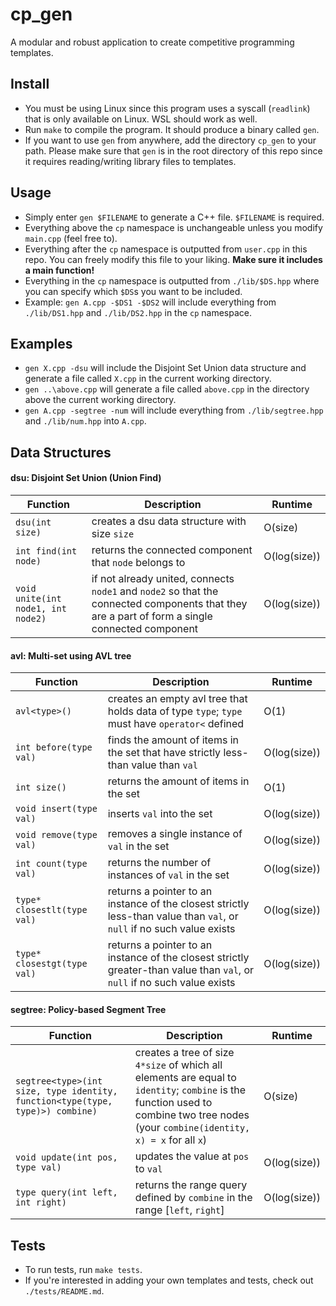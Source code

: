 # cp\_gen

A modular and robust application to create competitive programming templates.

## Install
* You must be using Linux since this program uses a syscall (`readlink`) that is only available on Linux. WSL should work as well.
* Run `make` to compile the program. It should produce a binary called `gen`. 
* If you want to use `gen` from anywhere, add the directory `cp_gen` to your path. Please make sure that `gen` is in the root directory of this repo since it requires reading/writing library files to templates.

## Usage
* Simply enter `gen $FILENAME` to generate a C++ file. `$FILENAME` is required.
* Everything above the `cp` namespace is unchangeable unless you modify `main.cpp` (feel free to).
* Everything after the `cp` namespace is outputted from `user.cpp` in this repo. You can freely modify this file to your liking. <b>Make sure it includes a main function!</b>
* Everything in the `cp` namespace is outputted from `./lib/$DS.hpp` where you can specify which `$DS`s you want to be included.
* Example: `gen A.cpp -$DS1 -$DS2` will include everything from `./lib/DS1.hpp` and `./lib/DS2.hpp` in the `cp` namespace.

## Examples
* `gen X.cpp -dsu` will include the Disjoint Set Union data structure and generate a file called `X.cpp` in the current working directory.
* `gen ..\above.cpp` will generate a file called `above.cpp` in the directory above the current working directory.
* `gen A.cpp -segtree -num` will include everything from `./lib/segtree.hpp` and `./lib/num.hpp` into `A.cpp`.

## Data Structures
#### dsu: Disjoint Set Union (Union Find)
| Function | Description | Runtime |
| --------------------- | -------------------- | ------ |
| `dsu(int size)` | creates a dsu data structure with size `size` | O(size) |
| `int find(int node)` | returns the connected component that `node` belongs to | O(log(size)) |
| `void unite(int node1, int node2)` | if not already united, connects `node1` and `node2` so that the connected components that they are a part of form a single connected component | O(log(size)) |

#### avl: Multi-set using AVL tree
| Function | Description | Runtime |
| --------------------- | -------------------- | ------ |
| `avl<type>()` | creates an empty avl tree that holds data of type `type`; `type` must have `operator<` defined | O(1) |
| `int before(type val)` | finds the amount of items in the set that have strictly less-than value than `val` | O(log(size)) |
| `int size()` | returns the amount of items in the set | O(1) |
| `void insert(type val)` | inserts `val` into the set | O(log(size)) |
| `void remove(type val)` | removes a single instance of `val` in the set | O(log(size)) |
| `int count(type val)` | returns the number of instances of `val` in the set | O(log(size)) |
| `type* closestlt(type val)` | returns a pointer to an instance of the closest strictly less-than value than `val`, or `null` if no such value exists | O(log(size)) |
| `type* closestgt(type val)` | returns a pointer to an instance of the closest strictly greater-than value than `val`, or `null` if no such value exists | O(log(size)) |

#### segtree: Policy-based Segment Tree
| Function | Description | Runtime |
| --------------------- | -------------------- | ------ |
| `segtree<type>(int size, type identity, function<type(type, type)>) combine)` | creates a tree of size `4*size` of which all elements are equal to `identity`; `combine` is the function used to combine two tree nodes (your `combine(identity, x) = x` for all `x`) | O(size) |
| `void update(int pos, type val)` | updates the value at `pos` to `val` | O(log(size)) |
| `type query(int left, int right)` | returns the range query defined by `combine` in the range [`left`, `right`] | O(log(size)) |

## Tests 
* To run tests, run `make tests`.
* If you're interested in adding your own templates and tests, check out `./tests/README.md`.
